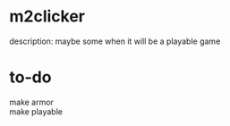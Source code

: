 # m2clicker

  description: maybe some when it will be a playable game

# to-do
  make armor  
  make playable
